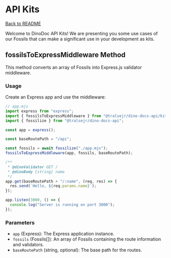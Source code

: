# API Kits

[Back to README](../README.md)

Welcome to DinoDoc API Kits! We are presenting you some use cases of our Fossils that can make a significant use in your development as kits.

## fossilsToExpressMiddleware Method

This method converts an array of Fossils into Express.js validator middleware.

### Usage

Create an Express app and use the middleware:

```js
// app.mjs
import express from "express";
import { fossilsToExpressMiddleware } from "@tralsejr/dino-docs-api/kits";
import { fossilize } from "@tralsejr/dino-docs-api";

const app = express();

const baseRoutePath = "/api";

const fossils = await fossilize("./app.mjs");
fossilsToExpressMiddleware(app, fossils, baseRoutePath);

/**
 * @dinoValidator GET /
 * @dinoBody {string} name
 */
app.get(baseRoutePath + "/:name", (req, res) => {
  res.send(`Hello, ${req.params.name}`);
});

app.listen(3000, () => {
  console.log("Server is running on port 3000");
});
```

### Parameters

- `app` (Express): The Express application instance.
- `fossils` (Fossils[]): An array of Fossils containing the route information and validators.
- `baseRoutePath` (string, optional): The base path for the routes.
